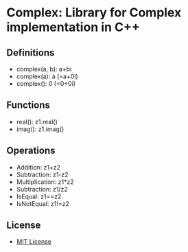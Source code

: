 # Complex: Library for Complex implementation in C++

## Definitions
 - complex(a, b): a+bi
 - complex(a): a (=a+0i)
 - complex(): 0 (=0+0i)

## Functions
 - real(): z1.real()
 - imag(): z1.imag()

## Operations
 - Addition: z1+z2
 - Subtraction: z1-z2
 - Multiplication: z1*z2
 - Subtraction: z1/z2
 - IsEqual: z1==z2
 - IsNotEqual: z1!=z2
 
## License
 - [MIT License](LICENSE)
